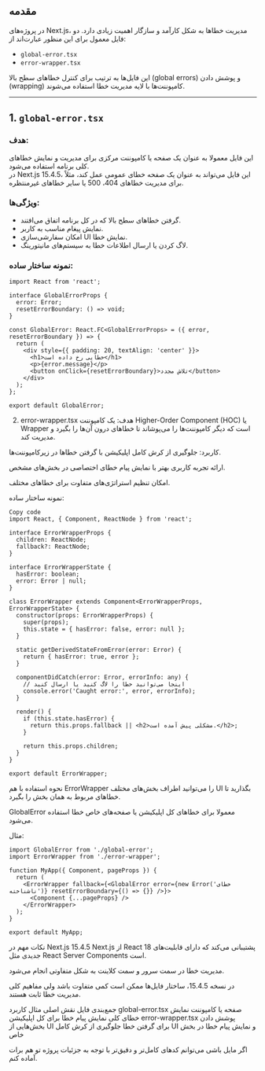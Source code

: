  ## مقدمه

در پروژه‌های Next.js، مدیریت خطاها به شکل کارآمد و سازگار اهمیت زیادی دارد. دو فایل معمول برای این منظور عبارت‌اند از:

- `global-error.tsx`
- `error-wrapper.tsx`

این فایل‌ها به ترتیب برای کنترل خطاهای سطح بالا (global errors) و پوشش دادن (wrapping) کامپوننت‌ها با لایه مدیریت خطا استفاده می‌شوند.

---

## 1. `global-error.tsx`

### هدف:
این فایل معمولا به عنوان یک صفحه یا کامپوننت مرکزی برای مدیریت و نمایش خطاهای کلی برنامه استفاده می‌شود.  
در Next.js 15.4.5، این فایل می‌تواند به عنوان یک صفحه خطای عمومی عمل کند، مثلاً برای مدیریت خطاهای 404، 500 یا سایر خطاهای غیرمنتظره.

### ویژگی‌ها:
- گرفتن خطاهای سطح بالا که در کل برنامه اتفاق می‌افتند.
- نمایش پیغام مناسب به کاربر.
- امکان سفارشی‌سازی UI نمایش خطا.
- لاگ کردن یا ارسال اطلاعات خطا به سیستم‌های مانیتورینگ.

### نمونه ساختار ساده:

```tsx
import React from 'react';

interface GlobalErrorProps {
  error: Error;
  resetErrorBoundary: () => void;
}

const GlobalError: React.FC<GlobalErrorProps> = ({ error, resetErrorBoundary }) => {
  return (
    <div style={{ padding: 20, textAlign: 'center' }}>
      <h1>خطایی رخ داده است</h1>
      <p>{error.message}</p>
      <button onClick={resetErrorBoundary}>تلاش مجدد</button>
    </div>
  );
};

export default GlobalError;
```
2. error-wrapper.tsx
هدف:
یک کامپوننت Higher-Order Component (HOC) یا Wrapper است که دیگر کامپوننت‌ها را می‌پوشاند تا خطاهای درون آن‌ها را بگیرد و مدیریت کند.

کاربرد:
جلوگیری از کرش کامل اپلیکیشن با گرفتن خطاها در زیرکامپوننت‌ها.

ارائه تجربه کاربری بهتر با نمایش پیام خطای اختصاصی در بخش‌های مشخص.

امکان تنظیم استراتژی‌های متفاوت برای خطاهای مختلف.

نمونه ساختار ساده:
```tsx
Copy code
import React, { Component, ReactNode } from 'react';

interface ErrorWrapperProps {
  children: ReactNode;
  fallback?: ReactNode;
}

interface ErrorWrapperState {
  hasError: boolean;
  error: Error | null;
}

class ErrorWrapper extends Component<ErrorWrapperProps, ErrorWrapperState> {
  constructor(props: ErrorWrapperProps) {
    super(props);
    this.state = { hasError: false, error: null };
  }

  static getDerivedStateFromError(error: Error) {
    return { hasError: true, error };
  }

  componentDidCatch(error: Error, errorInfo: any) {
    // اینجا می‌توانید خطا را لاگ کنید یا ارسال کنید
    console.error('Caught error:', error, errorInfo);
  }

  render() {
    if (this.state.hasError) {
      return this.props.fallback || <h2>مشکلی پیش آمده است.</h2>;
    }

    return this.props.children;
  }
}

export default ErrorWrapper;
```
نحوه استفاده با هم
ErrorWrapper را می‌توانید اطراف بخش‌های مختلف UI بگذارید تا خطاهای مربوط به همان بخش را بگیرد.

GlobalError معمولا برای خطاهای کل اپلیکیشن یا صفحه‌های خاص خطا استفاده می‌شود.

مثال:

```tsx
import GlobalError from './global-error';
import ErrorWrapper from './error-wrapper';

function MyApp({ Component, pageProps }) {
  return (
    <ErrorWrapper fallback={<GlobalError error={new Error('خطای ناشناخته')} resetErrorBoundary={() => {}} />}>
      <Component {...pageProps} />
    </ErrorWrapper>
  );
}

export default MyApp;
```
نکات مهم در Next.js 15.4.5
Next.js از React 18 پشتیبانی می‌کند که دارای قابلیت‌های جدیدی مثل React Server Components است.

مدیریت خطا در سمت سرور و سمت کلاینت به شکل متفاوتی انجام می‌شود.

در نسخه 15.4.5، ساختار فایل‌ها ممکن است کمی متفاوت باشد ولی مفاهیم کلی مدیریت خطا ثابت هستند.

جمع‌بندی
فایل	نقش اصلی	مثال کاربرد
global-error.tsx	صفحه یا کامپوننت نمایش خطای کلی	نمایش پیام خطا برای کل اپلیکیشن
error-wrapper.tsx	پوشش دادن بخش‌هایی از UI برای گرفتن خطا	جلوگیری از کرش کامل UI و نمایش پیام خطا در بخش خاص

اگر مایل باشی می‌توانم کدهای کامل‌تر و دقیق‌تر با توجه به جزئیات پروژه تو هم برات آماده کنم.